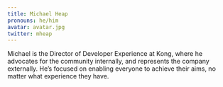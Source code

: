 ```yaml
---
title: Michael Heap
pronouns: he/him
avatar: avatar.jpg
twitter: mheap
---
```


Michael is the Director of Developer Experience at Kong, where he advocates for the community internally, and represents the company externally. He’s focused on enabling everyone to achieve their aims, no matter what experience they have.
